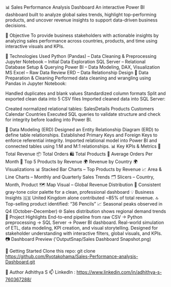 📊 Sales Performance Analysis Dashboard
An interactive Power BI dashboard built to analyze global sales trends, highlight top-performing products, and uncover revenue insights to support data-driven business decisions.

🎯 Objective
To provide business stakeholders with actionable insights by analyzing sales performance across countries, products, and time using interactive visuals and KPIs.

🧰 Technologies Used
Python (Pandas) – Data Cleaning & Preprocessing
Jupyter Notebook – Initial Data Exploration
SQL Server – Relational Database Setup & Querying
Power BI – Data Modeling, DAX, Visualization
MS Excel – Raw Data Review
ERD – Data Relationship Design
🧹 Data Preparation & Cleaning
Performed data cleaning and wrangling using Pandas in Jupyter Notebook:

Handled duplicates and blank values
Standardized column formats
Split and exported clean data into 5 CSV files
Imported cleaned data into SQL Server:

Created normalized relational tables:
SalesDetails
Products
Customers
Calendar
Countries
Executed SQL queries to validate structure and check for integrity before loading into Power BI.

🧱 Data Modeling (ERD)
Designed an Entity Relationship Diagram (ERD) to define table relationships.
Established Primary Keys and Foreign Keys to enforce referential integrity.
Imported relational model into Power BI and connected tables using 1:M and M:1 relationships.
📊 Key KPIs & Metrics
🧾 Total Revenue
📦 Total Orders
🛍️ Total Products
📆 Average Orders Per Month
🎯 Top 5 Products by Revenue
🌍 Revenue by Country
🌍 Visualizations
📊 Stacked Bar Charts – Top Products by Revenue
📈 Area & Line Charts – Monthly and Quarterly Sales Trends
🗂️ Slicers – Country, Month, Product
🗺️ Map Visual – Global Revenue Distribution
🎨 Consistent gray-tone color palette for a clean, professional dashboard
💡 Business Insights
🇬🇧 United Kingdom alone contributed ~85% of total revenue.
🔝 Top-selling product identified: “36 Pencils”
📈 Seasonal peaks observed in Q4 (October–December)
🌐 Sales distribution shows regional demand trends
📌 Project Highlights
End-to-end pipeline from raw CSV → Python preprocessing → SQL Server → Power BI dashboard.
Real-world simulation of ETL, data modeling, KPI creation, and visual storytelling.
Designed for stakeholder understanding with interactive filters, global visuals, and KPIs.
📷 Dashboard Preview
('OutputSnap/Sales Dashboard Snapshot.png)

🚀 Getting Started
Clone this repo:
git clone https://github.com/Ryotakohama/Sales-Performance-analysis-Dashboard.git


👤 Author Adhithya S 📫 LinkedIn : https://www.linkedin.com/in/adhithya-s-760367288/
